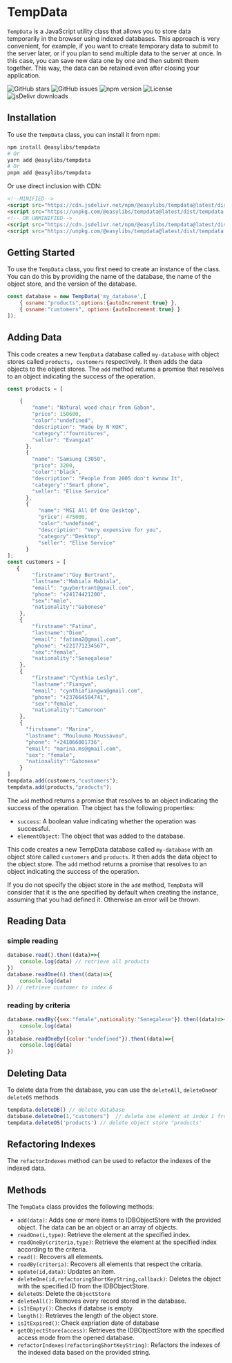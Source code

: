 # TempData

`TempData` is a JavaScript utility class that allows you to store data temporarily in the browser using indexed databases. This approach is very convenient, for example, if you want to create temporary data to submit to the server later, or if you plan to send multiple data to the server at once. In this case, you can save new data one by one and then submit them together. This way, the data can be retained even after closing your application.

![GitHub stars](https://img.shields.io/github/stars/Nelsallg/easylibs?style=social)
![GitHub issues](https://img.shields.io/github/issues/Nelsallg/easylibs)
![npm version](https://img.shields.io/npm/v/@easylibs/tempdata.svg?style=flat)
![License](https://img.shields.io/badge/license-MIT-blue.svg)
![jsDelivr downloads](https://img.shields.io/jsdelivr/npm/hm/@easylibs/tempdata)

## Installation

To use the `TempData` class, you can install it from npm:

```bash
npm install @easylibs/tempdata
# Or
yarn add @easylibs/tempdata
# Or
pnpm add @easylibs/tempdata
```

Or use direct inclusion with CDN:

```html
<!--MINIFIED-->
<script src="https://cdn.jsdelivr.net/npm/@easylibs/tempdata@latest/dist/tempdata.min.js"></script>
<script src="https://unpkg.com/@easylibs/tempdata@latest/dist/tempdata.min.js"></script>
<!-- OR UNMINIFIED-->
<script src="https://cdn.jsdelivr.net/npm/@easylibs/tempdata@latest/dist/tempdata.js"></script>
<script src="https://unpkg.com/@easylibs/tempdata@latest/dist/tempdata.js"></script>
```

## Getting Started

To use the `TempData` class, you first need to create an instance of the class. You can do this by providing the name of the database, the name of the object store, and the version of the database.

```javascript
const database = new TempData('my_database',[
    { osname:"products",options:{autoIncrement:true} },
    { osname:"customers", options:{autoIncrement:true} }
]);
```

## Adding Data

This code creates a new `TempData` database called `my-database` with object stores called `products, customers` respectively. It then adds the data objects to the object stores. The `add` method returns a promise that resolves to an object indicating the success of the operation.

```javascript
const products = [

    {
        "name": "Natural wood chair from Gabon",
        "price": 150600,
        "color":"undefined",
        "description": "Made by N'KOK",
        "category":"fournitures",
        "seller": "Evangzat"
      },
      {
        "name": "Samsung C3050",
        "price": 3200,
        "color":"black",
        "description": "People from 2005 don't kwnow It",
        "category":"Smart phone",
        "seller": "Elise Service"
      },
      {
          "name": "MSI All Of One Desktop",
          "price": 475000,
          "color":"undefined",
          "description": "Very expensive for you",
          "category":"Desktop",
          "seller": "Elise Service"
      }
];
const customers = [
   {
        "firstname":"Guy Bertrant",
        "lastname":"Mabiala Mabiala",
        "email": "guybertrant@gmail.com",
        "phone": "+24174421200",
        "sex":"male",
        "nationality":"Gabonese"
    },
    {
        "firstname":"Fatima",
        "lastname":"Diom",
        "email": "fatima2@gmail.com",
        "phone": "+221771234567",
        "sex":"female",
        "nationality":"Senegalese"
    },
    {
        "firstname":"Cynthia Lesly",
        "lastname":"Fiangwa",
        "email": "cynthiafiangwa@gmail.com",
        "phone": "+237664584741",
        "sex":"female",
        "nationality":"Cameroon"
    },
    {
      "firstname": "Marina",
      "lastname": "Moulouma Moussavou",
      "phone": "+241066001736",
      "email": "marina.ms@gmail.com",
      "sex": "female",
      "nationality":"Gabonese"
    }
]
tempdata.add(customers,"customers");
tempdata.add(products,"products");
```

The `add` method returns a promise that resolves to an object indicating the success of the operation. The object has the following properties:

* `success`: A boolean value indicating whether the operation was successful.
* `elementObject`: The object that was added to the database.

This code creates a new TempData database called `my-database` with an object store called `customers` and `products`. It then adds the data object to the object store. The `add` method returns a promise that resolves to an object indicating the success of the operation.

If you do not specify the object store in the `add` method, `TempData` will consider that it is the one specified by default when creating the instance, assuming that you had defined it. Otherwise an error will be thrown.

## Reading Data

### simple reading

```javascript
database.read().then((data)=>{
    console.log(data) // retrieve all products
})
database.readOne(6).then((data)=>{
    console.log(data)
}) // retrieve customer to index 6
```

### reading by criteria

```javascript
database.readBy({sex:"female",nationality:"Senegalese"}).then((data)=>{
    console.log(data)
})
database.readOneBy({color:"undefined"}).then((data)=>{
    console.log(data)
})
```

## Deleting Data

To delete data from the database, you can use the `deleteAll`, `deleteOne`or `deleteOS` methods

```typescript
tempdata.deleteDB() // delete database
database.deleteOne(1,"customers")  // delete one element at index 1 from "customers'
tempdata.deleteOS('products') // delete object store "products'
```

## Refactoring Indexes

The `refactorIndexes` method can be used to refactor the indexes of the indexed data.

## Methods

The `TempData` class provides the following methods:

* `add(data)`: Adds one or more items to IDBObjectStore with the provided object. The data can be an object or an array of objects.
* `readOne(i,type)`: Retrieve the element at the specified index.
* `readOneBy(criteria,type)`: Retrieve the element at the specified index according to the criteria.
* `read()`: Recovers all elements.
* `readBy(criteria)`: Recovers all elements that respect the critaria.
* `update(id,data)`: Updates an item.
* `deleteOne(id,refactoringShortKeyString,callback)`: Deletes the object with the specified ID from the IDBObjectStore.
* `deleteOS`: Delete the `ObjectStore`
* `deleteAll()`: Removes every record stored in the database.
* `isItEmpty()`: Checks if databse is empty.
* `length()`: Retrieves the length of the object store.
* `isItExpired()`: Check expriation date of database
* `getObjectStore(access)`: Retrieves the IDBObjectStore with the specified access mode from the opened database.
* `refactorIndexes(refactoringShortKeyString)`: Refactors the indexes of the indexed data based on the provided string.
